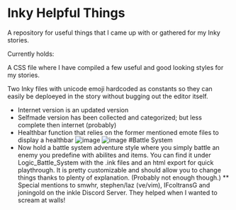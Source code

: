 # Inky Helpful Things
A repository for useful things that I came up with or gathered for my Inky stories.

Currently holds:

A CSS file where I have compiled a few useful and good looking styles for my stories.

Two Inky files with unicode emoji hardcoded as constants so they can easily be deploeyed in the story without bugging out the editor itself.

* Internet version is an updated version
* Selfmade version has been collected and categorized; but less complete then internet (probably)
* Healthbar function that relies on the former mentioned emote files to display a healthbar
![image](https://github.com/Treraer/inky-helpful-things/assets/55573159/af236172-ed0a-4dc3-9ad1-001cd1285973)
![image](https://github.com/Treraer/inky-helpful-things/assets/55573159/01c2b48e-79ef-485d-9da0-15005e866659)
#Battle System
* Now hold a battle system adventure style where you simply battle an enemy you predefine with abilites and items. You can find it under Logic_Battle_System with the .ink files and an html export for quick playthrough. It is pretty customizable and should allow you to change things thanks to plenty of explanation. (Probably not enough though.)
** Special mentions to smwhr, stephen/laz (ve/vim), IFcoltransG and joningold on the inkle Discord Server. They helped when I wanted to scream at walls!
